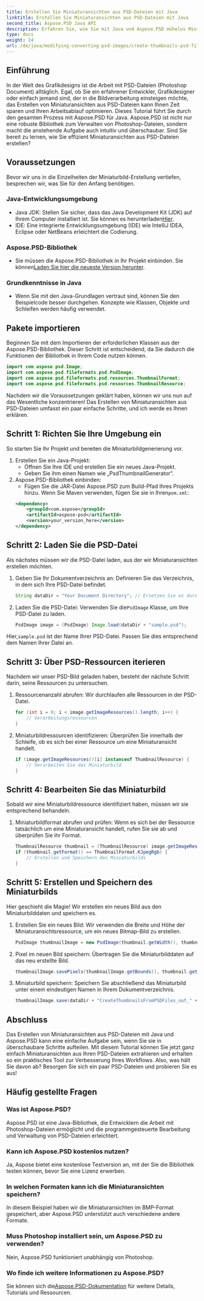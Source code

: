 ```yaml
---
title: Erstellen Sie Miniaturansichten aus PSD-Dateien mit Java
linktitle: Erstellen Sie Miniaturansichten aus PSD-Dateien mit Java
second_title: Aspose.PSD Java API
description: Erfahren Sie, wie Sie mit Java und Aspose.PSD mühelos Miniaturansichten aus PSD-Dateien erstellen. Folgen Sie unserer Schritt-für-Schritt-Anleitung zur nahtlosen Bildverarbeitung.
type: docs
weight: 24
url: /de/java/modifying-converting-psd-images/create-thumbnails-psd-files/
---
```

## Einführung
In der Welt des Grafikdesigns ist die Arbeit mit PSD-Dateien (Photoshop Document) alltäglich. Egal, ob Sie ein erfahrener Entwickler, Grafikdesigner oder einfach jemand sind, der in die Bildverarbeitung einsteigen möchte, das Erstellen von Miniaturansichten aus PSD-Dateien kann Ihnen Zeit sparen und Ihren Arbeitsablauf optimieren. Dieses Tutorial führt Sie durch den gesamten Prozess mit Aspose.PSD für Java. Aspose.PSD ist nicht nur eine robuste Bibliothek zum Verwalten von Photoshop-Dateien, sondern macht die anstehende Aufgabe auch intuitiv und überschaubar. Sind Sie bereit zu lernen, wie Sie effizient Miniaturansichten aus PSD-Dateien erstellen?
## Voraussetzungen
Bevor wir uns in die Einzelheiten der Miniaturbild-Erstellung vertiefen, besprechen wir, was Sie für den Anfang benötigen.
### Java-Entwicklungsumgebung
-  Java JDK: Stellen Sie sicher, dass das Java Development Kit (JDK) auf Ihrem Computer installiert ist. Sie können es herunterladen[Hier](https://www.oracle.com/java/technologies/javase-jdk11-downloads.html).
- IDE: Eine integrierte Entwicklungsumgebung (IDE) wie IntelliJ IDEA, Eclipse oder NetBeans erleichtert die Codierung.
### Aspose.PSD-Bibliothek
- Sie müssen die Aspose.PSD-Bibliothek in Ihr Projekt einbinden. Sie können[Laden Sie hier die neueste Version herunter](https://releases.aspose.com/psd/java/).
### Grundkenntnisse in Java
- Wenn Sie mit den Java-Grundlagen vertraut sind, können Sie den Beispielcode besser durchgehen. Konzepte wie Klassen, Objekte und Schleifen werden häufig verwendet.
## Pakete importieren
Beginnen Sie mit dem Importieren der erforderlichen Klassen aus der Aspose.PSD-Bibliothek. Dieser Schritt ist entscheidend, da Sie dadurch die Funktionen der Bibliothek in Ihrem Code nutzen können.
```java
import com.aspose.psd.Image;
import com.aspose.psd.fileformats.psd.PsdImage;
import com.aspose.psd.fileformats.psd.resources.ThumbnailFormat;
import com.aspose.psd.fileformats.psd.resources.ThumbnailResource;
```
Nachdem wir die Voraussetzungen geklärt haben, können wir uns nun auf das Wesentliche konzentrieren! Das Erstellen von Miniaturansichten aus PSD-Dateien umfasst ein paar einfache Schritte, und ich werde es Ihnen erklären.
## Schritt 1: Richten Sie Ihre Umgebung ein
So starten Sie Ihr Projekt und bereiten die Miniaturbildgenerierung vor.
1. Erstellen Sie ein Java-Projekt:
   - Öffnen Sie Ihre IDE und erstellen Sie ein neues Java-Projekt.
   - Geben Sie ihm einen Namen wie „PsdThumbnailGenerator“.
2. Aspose.PSD-Bibliothek einbinden:
   -  Fügen Sie die JAR-Datei Aspose.PSD zum Build-Pfad Ihres Projekts hinzu. Wenn Sie Maven verwenden, fügen Sie sie in Ihren`pom.xml`:
     ```xml
     <dependency>
         <groupId>com.aspose</groupId>
         <artifactId>aspose-psd</artifactId>
         <version>your_version_here</version>
     </dependency>
     ```
## Schritt 2: Laden Sie die PSD-Datei
Als nächstes müssen wir die PSD-Datei laden, aus der wir Miniaturansichten erstellen möchten. 
1. Geben Sie Ihr Dokumentverzeichnis an:
   Definieren Sie das Verzeichnis, in dem sich Ihre PSD-Datei befindet.
   ```java
   String dataDir = "Your Document Directory"; // Ersetzen Sie es durch Ihren Pfad.
   ```
2. Laden Sie die PSD-Datei:
    Verwenden Sie die`PsdImage` Klasse, um Ihre PSD-Datei zu laden.
   ```java
   PsdImage image = (PsdImage) Image.load(dataDir + "sample.psd");
   ```
 Hier,`sample.psd` ist der Name Ihrer PSD-Datei. Passen Sie dies entsprechend dem Namen Ihrer Datei an.
## Schritt 3: Über PSD-Ressourcen iterieren
Nachdem wir unser PSD-Bild geladen haben, besteht der nächste Schritt darin, seine Ressourcen zu untersuchen.
1. Ressourcenanzahl abrufen:
   Wir durchlaufen alle Ressourcen in der PSD-Datei.
   ```java
   for (int i = 0; i < image.getImageResources().length; i++) {
       // Verarbeitungsressourcen
   }
   ```
   
2. Miniaturbildressourcen identifizieren:
   Überprüfen Sie innerhalb der Schleife, ob es sich bei einer Ressource um eine Miniaturansicht handelt.
   ```java
   if (image.getImageResources()[i] instanceof ThumbnailResource) {
       // Verarbeiten Sie das Miniaturbild
   }
   ```
## Schritt 4: Bearbeiten Sie das Miniaturbild
Sobald wir eine Miniaturbildressource identifiziert haben, müssen wir sie entsprechend behandeln.
1. Miniaturbildformat abrufen und prüfen:
   Wenn es sich bei der Ressource tatsächlich um eine Miniaturansicht handelt, rufen Sie sie ab und überprüfen Sie ihr Format.
   ```java
   ThumbnailResource thumbnail = (ThumbnailResource) image.getImageResources()[i];
   if (thumbnail.getFormat() == ThumbnailFormat.KJpegRgb) {
       // Erstellen und Speichern des Miniaturbilds
   }
   ```
## Schritt 5: Erstellen und Speichern des Miniaturbilds
Hier geschieht die Magie! Wir erstellen ein neues Bild aus den Miniaturbilddaten und speichern es.
1. Erstellen Sie ein neues Bild:
   Wir verwenden die Breite und Höhe der Miniaturansichtsressource, um ein neues Bitmap-Bild zu erstellen.
   ```java
   PsdImage thumbnailImage = new PsdImage(thumbnail.getWidth(), thumbnail.getHeight());
   ```
2. Pixel im neuen Bild speichern:
   Übertragen Sie die Miniaturbilddaten auf das neu erstellte Bild.
   ```java
   thumbnailImage.savePixels(thumbnailImage.getBounds(), thumbnail.getThumbnailData());
   ```
3. Miniaturbild speichern:
   Speichern Sie abschließend das Miniaturbild unter einem eindeutigen Namen in Ihrem Dokumentverzeichnis.
   ```java
   thumbnailImage.save(dataDir + "CreateThumbnailsFromPSDFiles_out_" + i + ".bmp");
   ```

## Abschluss
Das Erstellen von Miniaturansichten aus PSD-Dateien mit Java und Aspose.PSD kann eine einfache Aufgabe sein, wenn Sie sie in überschaubare Schritte aufteilen. Mit diesem Tutorial können Sie jetzt ganz einfach Miniaturansichten aus Ihren PSD-Dateien extrahieren und erhalten so ein praktisches Tool zur Verbesserung Ihres Workflows. Also, was hält Sie davon ab? Besorgen Sie sich ein paar PSD-Dateien und probieren Sie es aus!
## Häufig gestellte Fragen
### Was ist Aspose.PSD?
Aspose.PSD ist eine Java-Bibliothek, die Entwicklern die Arbeit mit Photoshop-Dateien ermöglicht und die programmgesteuerte Bearbeitung und Verwaltung von PSD-Dateien erleichtert.
### Kann ich Aspose.PSD kostenlos nutzen?
Ja, Aspose bietet eine kostenlose Testversion an, mit der Sie die Bibliothek testen können, bevor Sie eine Lizenz erwerben.
### In welchen Formaten kann ich die Miniaturansichten speichern?
In diesem Beispiel haben wir die Miniaturansichten im BMP-Format gespeichert, aber Aspose.PSD unterstützt auch verschiedene andere Formate.
### Muss Photoshop installiert sein, um Aspose.PSD zu verwenden?
Nein, Aspose.PSD funktioniert unabhängig von Photoshop.
### Wo finde ich weitere Informationen zu Aspose.PSD?
 Sie können sich die[Aspose.PSD-Dokumentation](https://reference.aspose.com/psd/java/) für weitere Details, Tutorials und Ressourcen.